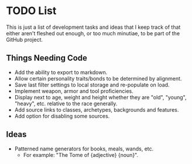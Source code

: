 # TODO List

This is just a list of development tasks and ideas that I keep track of that either aren't fleshed out enough, or too much minutiae, to be part of the GitHub project.

## Things Needing Code

* Add the ability to export to markdown.
* Allow certain personality traits/bonds to be determined by alignment.
* Save last filter settings to local storage and re-populate on load.
* Implement weapon, armor and tool proficiencies.
* Display next to age, weight and height whether they are "old", "young", "heavy", etc. relative to the race generally.
* Add source links to classes, archetypes, backgrounds and features.
* Add option for disabling some sources.

## Ideas

* Patterned name generators for books, meals, wands, etc.
  * For example: "The Tome of {adjective} {noun}".